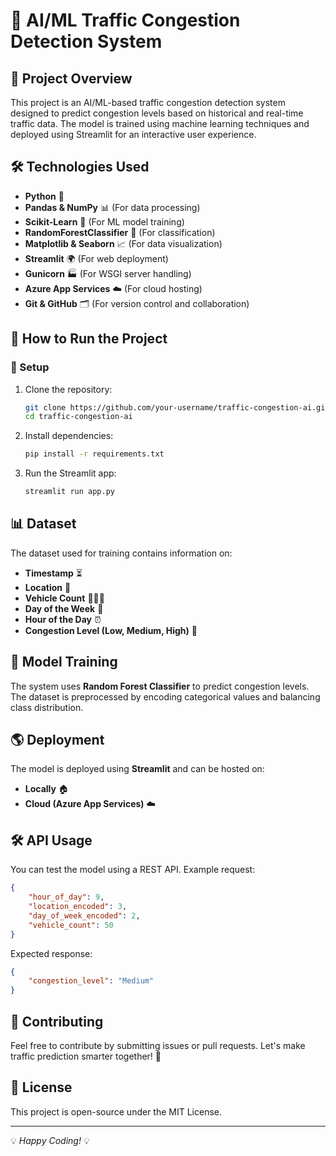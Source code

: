 # 🚦 AI/ML Traffic Congestion Detection System

## 📌 Project Overview
This project is an AI/ML-based traffic congestion detection system designed to predict congestion levels based on historical and real-time traffic data. The model is trained using machine learning techniques and deployed using Streamlit for an interactive user experience.

## 🛠️ Technologies Used
- **Python** 🐍
- **Pandas & NumPy** 📊 (For data processing)
- **Scikit-Learn** 🤖 (For ML model training)
- **RandomForestClassifier** 🌳 (For classification)
- **Matplotlib & Seaborn** 📈 (For data visualization)
- **Streamlit** 🌍 (For web deployment)
- **Gunicorn** 🏭 (For WSGI server handling)
- **Azure App Services** ☁️ (For cloud hosting)
- **Git & GitHub** 🗂️ (For version control and collaboration)

## 🚀 How to Run the Project
### 🔧 Setup
1. Clone the repository:
   ```sh
   git clone https://github.com/your-username/traffic-congestion-ai.git
   cd traffic-congestion-ai
   ```
2. Install dependencies:
   ```sh
   pip install -r requirements.txt
   ```
3. Run the Streamlit app:
   ```sh
   streamlit run app.py
   ```

## 📊 Dataset
The dataset used for training contains information on:
- **Timestamp** ⏳
- **Location** 📍
- **Vehicle Count** 🚗🚕🚌
- **Day of the Week** 📆
- **Hour of the Day** ⏰
- **Congestion Level (Low, Medium, High)** 🚦

## 🎯 Model Training
The system uses **Random Forest Classifier** to predict congestion levels. The dataset is preprocessed by encoding categorical values and balancing class distribution.

## 🌎 Deployment
The model is deployed using **Streamlit** and can be hosted on:
- **Locally** 🏠
- **Cloud (Azure App Services)** ☁️

## 🛠️ API Usage
You can test the model using a REST API. Example request:
```json
{
    "hour_of_day": 9,
    "location_encoded": 3,
    "day_of_week_encoded": 2,
    "vehicle_count": 50
}
```

Expected response:
```json
{
    "congestion_level": "Medium"
}
```

## 🤝 Contributing
Feel free to contribute by submitting issues or pull requests. Let's make traffic prediction smarter together! 🚀

## 📜 License
This project is open-source under the MIT License.

---
💡 *Happy Coding!* 💡
